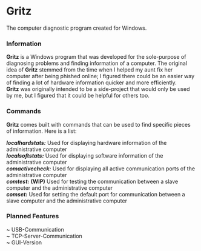 # Gritz
The computer diagnostic program created for Windows.

### Information  
**Gritz** is a Windows program that was developed for the sole-purpose of diagnosing problems and finding information of a computer.
The original idea of **Gritz** stemmed from the time when I helped my aunt fix her computer after being phished online; I figured there could be an easier way of finding a lot of hardware information quicker and more efficiently.  
**Gritz** was originally intended to be a side-project that would only be used by me, but I figured that it could be helpful for others too.

### Commands 
**Gritz** comes built with commands that can be used to find specific pieces of information. Here is a list:  

***localhardstats:*** Used for displaying hardware information of the administrative computer  
***localsoftstats:*** Used for displaying software information of the administrative computer  
***comactivecheck:*** Used for displaying all active communication ports of the administrative computer  
***comtest:*** **(WIP)** Used for testing the communication between a slave computer and the administrative computer  
***comset:*** Used for setting the default port for communication between a slave computer and the administrative computer

### Planned Features  
**~** USB-Communication  
**~** TCP-Server-Communication  
**~** GUI-Version
